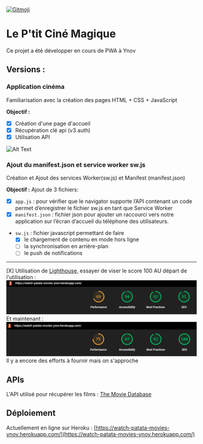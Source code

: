 <a href="https://gitmoji.dev">
  <img src="https://img.shields.io/badge/gitmoji-%20😜%20😍-FFDD67.svg?style=flat-square" alt="Gitmoji">
</a>

# Le P'tit Ciné Magique

Ce projet a été développer en cours de PWA à Ynov

## Versions :

### Application cinéma 

Familiarisation avec la création des pages HTML + CSS + JavaScript

**Objectif :**
- [X] Création d'une page d'accueil
- [X] Récupération clé api (v3 auth)
- [X] Utilisation API

![Alt Text](./versions/1/site1.gif)

### Ajout du manifest.json et service worker sw.js 

Création et Ajout des services Worker(sw.js) et Manifest (manifest.json)

**Objectif :**
Ajout de 3 fichiers:
- [X] `app.js` : pour vérifier que le navigator supporte l’API contenant un code permet d’enregistrer le fichier sw.js en tant que Service Worker 
- [X] `manifest.json` : fichier json pour ajouter un raccourci vers notre application sur l’écran d’accueil du téléphone des utilisateurs.
- `sw.js` : fichier javascript permettant de faire
    - [X] le chargement de contenu en mode hors ligne
    - [ ] la synchronisation en arrière-plan
    - [ ] le push de notifications

---

[X] Utilisation de [Lighthouse](https://developers.google.com/web/tools/lighthouse/), essayer de viser le score 100
AU départ de l'utilisation :
![Alt Text](./versions/2/lighthouse1.PNG)
Et maintenant :
![Alt Text](./versions/2/lighthouse2.PNG)
Il y a encore des efforts à fournir mais on s'approche


## APIs

L'API utilisé pour récupérer les films :  [The Movie Database](https://www.themoviedb.org/?language=fr)

## Déploiement

Actuellement en ligne sur Heroku : [https://watch-patata-movies-ynov.herokuapp.com/](https://watch-patata-movies-ynov.herokuapp.com/)






